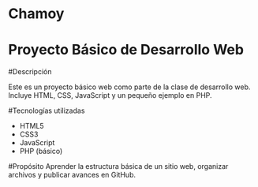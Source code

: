 # Chamoy
# Proyecto Básico de Desarrollo Web

#Descripción

Este es un proyecto básico web como parte de la clase de desarrollo web. Incluye HTML, CSS, JavaScript y un pequeño ejemplo en PHP.

#Tecnologías utilizadas
- HTML5
- CSS3
- JavaScript
- PHP (básico)

#Propósito
Aprender la estructura básica de un sitio web, organizar archivos y publicar avances en GitHub.

